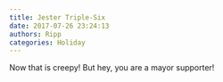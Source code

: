```yaml
---
title: Jester Triple-Six
date: 2017-07-26 23:24:13
authors: Ripp
categories: Holiday
---
```


 Now that is creepy! But hey, you are a mayor supporter!